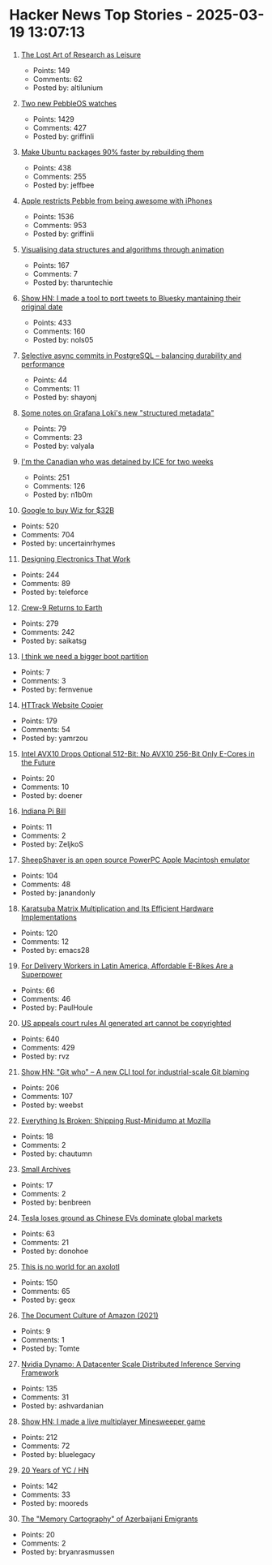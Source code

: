 # Hacker News Top Stories - 2025-03-19 13:07:13

1. [The Lost Art of Research as Leisure](https://kasurian.com/p/research-as-leisure)
   - Points: 149
   - Comments: 62
   - Posted by: altilunium

2. [Two new PebbleOS watches](https://ericmigi.com/blog/introducing-two-new-pebbleos-watches/)
   - Points: 1429
   - Comments: 427
   - Posted by: griffinli

3. [Make Ubuntu packages 90% faster by rebuilding them](https://gist.github.com/jwbee/7e8b27e298de8bbbf8abfa4c232db097)
   - Points: 438
   - Comments: 255
   - Posted by: jeffbee

4. [Apple restricts Pebble from being awesome with iPhones](https://ericmigi.com/blog/apple-restricts-pebble-from-being-awesome-with-iphones/)
   - Points: 1536
   - Comments: 953
   - Posted by: griffinli

5. [Visualising data structures and algorithms through animation](https://visualgo.net/en)
   - Points: 167
   - Comments: 7
   - Posted by: tharuntechie

6. [Show HN: I made a tool to port tweets to Bluesky mantaining their original date](https://bluemigrate.com)
   - Points: 433
   - Comments: 160
   - Posted by: nols05

7. [Selective async commits in PostgreSQL – balancing durability and performance](https://www.shayon.dev/post/2025/75/selective-asynchronous-commits-in-postgresql-balancing-durability-and-performance/)
   - Points: 44
   - Comments: 11
   - Posted by: shayonj

8. [Some notes on Grafana Loki's new "structured metadata"](https://utcc.utoronto.ca/~cks/space/blog/sysadmin/GrafanaLokiStructuredMetadata)
   - Points: 79
   - Comments: 23
   - Posted by: valyala

9. [I'm the Canadian who was detained by ICE for two weeks](https://www.theguardian.com/us-news/2025/mar/19/canadian-detained-us-immigration-jasmine-mooney)
   - Points: 251
   - Comments: 126
   - Posted by: n1b0m

10. [Google to buy Wiz for $32B](https://www.reuters.com/technology/cybersecurity/google-agrees-buy-cybersecurity-startup-wiz-32-bln-ft-reports-2025-03-18/)
   - Points: 520
   - Comments: 704
   - Posted by: uncertainrhymes

11. [Designing Electronics That Work](https://www.hscott.net/designing-electronics-that-work/)
   - Points: 244
   - Comments: 89
   - Posted by: teleforce

12. [Crew-9 Returns to Earth](https://www.spacex.com/launches/mission/?missionId=crew-9-return)
   - Points: 279
   - Comments: 242
   - Posted by: saikatsg

13. [I think we need a bigger boot partition](https://blog.fernvenue.com/archives/i-think-we-need-a-bigger-boot-partition/)
   - Points: 7
   - Comments: 3
   - Posted by: fernvenue

14. [HTTrack Website Copier](https://www.httrack.com/)
   - Points: 179
   - Comments: 54
   - Posted by: yamrzou

15. [Intel AVX10 Drops Optional 512-Bit: No AVX10 256-Bit Only E-Cores in the Future](https://www.phoronix.com/news/Intel-AVX10-Drops-256-Bit)
   - Points: 20
   - Comments: 10
   - Posted by: doener

16. [Indiana Pi Bill](https://en.wikipedia.org/wiki/Indiana_pi_bill)
   - Points: 11
   - Comments: 2
   - Posted by: ZeljkoS

17. [SheepShaver is an open source PowerPC Apple Macintosh emulator](https://www.emaculation.com/doku.php/sheepshaver)
   - Points: 104
   - Comments: 48
   - Posted by: janandonly

18. [Karatsuba Matrix Multiplication and Its Efficient Hardware Implementations](https://arxiv.org/abs/2501.08889)
   - Points: 120
   - Comments: 12
   - Posted by: emacs28

19. [For Delivery Workers in Latin America, Affordable E-Bikes Are a Superpower](https://reasonstobecheerful.world/e-bike-boom-delivery-workers/)
   - Points: 66
   - Comments: 46
   - Posted by: PaulHoule

20. [US appeals court rules AI generated art cannot be copyrighted](https://www.reuters.com/world/us/us-appeals-court-rejects-copyrights-ai-generated-art-lacking-human-creator-2025-03-18/)
   - Points: 640
   - Comments: 429
   - Posted by: rvz

21. [Show HN: "Git who" – A new CLI tool for industrial-scale Git blaming](https://github.com/sinclairtarget/git-who)
   - Points: 206
   - Comments: 107
   - Posted by: weebst

22. [Everything Is Broken: Shipping Rust-Minidump at Mozilla](https://hacks.mozilla.org/2022/06/everything-is-broken-shipping-rust-minidump-at-mozilla/)
   - Points: 18
   - Comments: 2
   - Posted by: chautumn

23. [Small Archives](https://helloruby.substack.com/p/no-95-small-archives-without-blurs)
   - Points: 17
   - Comments: 2
   - Posted by: benbreen

24. [Tesla loses ground as Chinese EVs dominate global markets](https://restofworld.org/2025/tesla-loses-ground-chinese-ev-dominate-global-markets/)
   - Points: 63
   - Comments: 21
   - Posted by: donohoe

25. [This is no world for an axolotl](https://english.elpais.com/eps/2025-03-15/this-is-no-world-for-an-axolotl.html)
   - Points: 150
   - Comments: 65
   - Posted by: geox

26. [The Document Culture of Amazon (2021)](https://justingarrison.com/blog/2021-03-15-the-document-culture-of-amazon/)
   - Points: 9
   - Comments: 1
   - Posted by: Tomte

27. [Nvidia Dynamo: A Datacenter Scale Distributed Inference Serving Framework](https://github.com/ai-dynamo/dynamo)
   - Points: 135
   - Comments: 31
   - Posted by: ashvardanian

28. [Show HN: I made a live multiplayer Minesweeper game](https://www.minesweeperpro.com/)
   - Points: 212
   - Comments: 72
   - Posted by: bluelegacy

29. [20 Years of YC / HN](https://vickiboykis.com/2025/03/17/20-years-of-yc/)
   - Points: 142
   - Comments: 33
   - Posted by: mooreds

30. [The "Memory Cartography" of Azerbaijani Emigrants](https://jam-news.net/memory-cartography-of-azerbaijani-emigrants/)
   - Points: 20
   - Comments: 2
   - Posted by: bryanrasmussen

